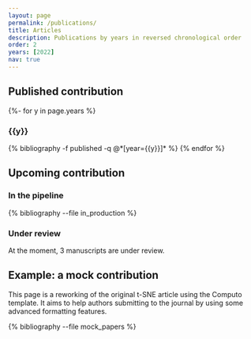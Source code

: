 ```yaml
---
layout: page
permalink: /publications/
title: Articles
description: Publications by years in reversed chronological order
order: 2
years: [2022]
nav: true
---
```


## Published contribution

<div class="publications">

{%- for y in page.years %}
  <h3 class="year">{{y}}</h2>
  {% bibliography -f published -q @*[year={{y}}]* %}
{% endfor %}

</div>

## Upcoming contribution

### In the pipeline

{% bibliography --file in_production %}

### Under review

At the moment, 3 manuscripts are under review.

## Example: a mock contribution

This  page is  a reworking  of the  original t-SNE  article using  the
Computo template. It aims to help authors submitting to the journal by
using some advanced formatting features.

<div class="publications">

{% bibliography --file mock_papers %}

</div>

